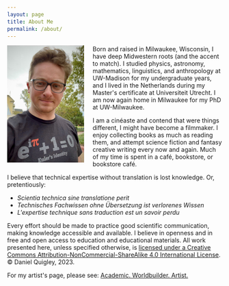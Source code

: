 ```yaml
---
layout: page
title: About Me
permalink: /about/
---
```



<img src="/images/euler.jpg" alt="Profile Picture" style="float: left; margin-right: 20px; width: 180px;">

Born and raised in Milwaukee, Wisconsin, I have deep Midwestern roots (and the accent to match). I studied physics, astronomy, mathematics, linguistics, and anthropology at UW-Madison for my undergraduate years, and I lived in the Netherlands during my Master's certificate at Universiteit Utrecht. I am now again home in Milwaukee for my PhD at UW-Milwaukee.

I am a cinéaste and contend that were things different, I might have become a filmmaker. I enjoy collecting books as much as reading them, and attempt science fiction and fantasy creative writing every now and again. Much of my time is spent in a café, bookstore, or bookstore café.

I believe that technical expertise without translation is lost knowledge. Or, pretentiously:

- _Scientia technica sine translatione perit_
- _Technisches Fachwissen ohne Übersetzung ist verlorenes Wissen_
- _L'expertise technique sans traduction est un savoir perdu_

Every effort should be made to practice good scientific communication, making knowledge accessible and available. I believe in openness and in free and open access to education and educational materials. All work presented here, unless specified otherwise, is [licensed under a Creative Commons Attribution-NonCommercial-ShareAlike 4.0 International License](https://creativecommons.org/licenses/by-nc-sa/4.0/). © Daniel Quigley, 2023. 

For my artist's page, please see: [Academic. Worldbuilder. Artist.](https://dquigley.art/)

